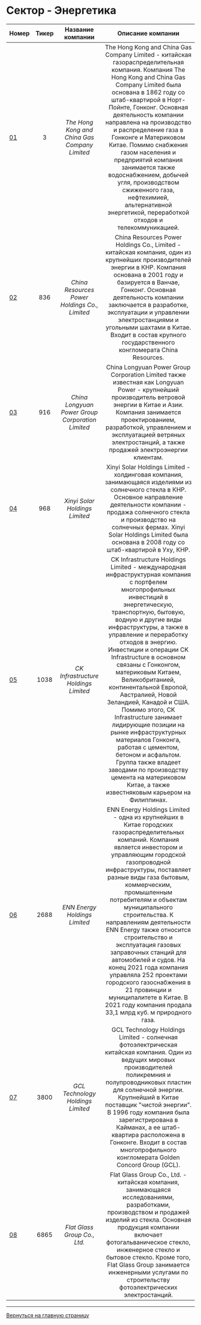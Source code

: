 # Сектор - Энергетика

| Номер|Тикер|Название компании|Описание компании|
|--------------|:--:|:-------:|:---:|
|[01]|3|*The Hong Kong and China Gas Company Limited*|The Hong Kong and China Gas Company Limited - китайская газораспределительная компания. Компания The Hong Kong and China Gas Company Limited была основана в 1862 году со штаб-квартирой в Норт-Пойнте, Гонконг. Основная деятельность компании направлена на производство и распределение газа в Гонконге и Материковом Китае. Помимо снабжения газом населения и предприятий компания занимается также водоснабжением, добычей угля, производством сжиженного газа, нефтехимией, альтернативной энергетикой, переработкой отходов и телекоммуникацией.|
|[02]|836|*China Resources Power Holdings Co., Limited*|China Resources Power Holdings Co., Limited - китайская компания, один из крупнейших производителей энергии в КНР. Компания основана в 2001 году и базируется в Ванчае, Гонконг. Основная деятельность компании заключается в разработке, эксплуатации и управлении электростанциями и угольными шахтами в Китае. Входит в состав крупного государственного конгломерата China Resources.|
|[03]|916|*China Longyuan Power Group Corporation Limited*|China Longyuan Power Group Corporation Limited также известная как Longyuan Power - крупнейший производитель ветровой энергии в Китае и Азии. Компания занимается проектированием, разработкой, управлением и эксплуатацией ветряных электростанций, а также продажей электроэнергии клиентам.|
|[04]|968|*Xinyi Solar Holdings Limited*|Xinyi Solar Holdings Limited - холдинговая компания, занимающаяся изделиями из солнечного стекла в КНР. Основное направление деятельности компании - продажа солнечного стекла и производство на солнечных фермах. Xinyi Solar Holdings Limited была основана в 2008 году со штаб-квартирой в Уху, КНР.|
|[05]|1038|*CK Infrastructure Holdings Limited*|CK Infrastructure Holdings Limited - международная инфраструктурная компания с портфелем многопрофильных инвестиций в энергетическую, транспортную, бытовую, водную и другие виды инфраструктуры, а также в управление и переработку отходов в энергию. Инвестиции и операции CK Infrastructure в основном связаны с Гонконгом, материковым Китаем, Великобританией, континентальной Европой, Австралией, Новой Зеландией, Канадой и США. Помимо этого, CK Infrastructure занимает лидирующие позиции на рынке инфраструктурных материалов Гонконга, работая с цементом, бетоном и асфальтом. Группа также владеет заводами по производству цемента на материковом Китае, а также известняковым карьером на Филиппинах.|
|[06]|2688|*ENN Energy Holdings Limited*|ENN Energy Holdings Limited - одна из крупнейших в Китае городских газораспределительных компаний. Компания является инвестором и управляющим городской газопроводной инфраструктуры, поставляет разные виды газа бытовым, коммерческим, промышленным потребителям и объектам муниципального строительства. К направлениям деятельности ENN Energy также относится строительство и эксплуатация газовых заправочных станций для автомобилей и судов. На конец 2021 года компания управляла 252 проектами городского газоснабжения в 21 провинции и муниципалитете в Китае. В 2021 году компания продала 33,1 млрд куб. м природного газа.|
|[07]|3800|*GCL Technology Holdings Limited*|GCL Technology Holdings Limited - солнечная фотоэлектрическая китайская компания. Один из ведущих мировых производителей поликремния и полупроводниковых пластин для солнечной энергии. Крупнейший в Китае поставщик "чистой энергии". В 1996 году компания была зарегистрирована в Кайманах, а ее штаб-квартира расположена в Гонконге. Входит в состав многопрофильного конгломерата Golden Concord Group (GCL).|
|[08]|6865|*Flat Glass Group Co., Ltd.*|Flat Glass Group Co., Ltd. - китайская компания, занимающаяся исследованиями, разработками, производством и продажей изделий из стекла. Основная продукция компании включает фотогальваническое стекло, инженерное стекло и бытовое стекло. Кроме того, Flat Glass Group занимается инженерными услугами по строительству фотоэлектрических электростанций.|

---

[Вернуться на главную страницу](https://github.com/ANT050/Stocks_List "Перейти на главную страницу")

[01]: https://investcab.ru/ru/inmarket/torg_instruments/card.aspx?issue=7455 "Перейти для просмотра полной информации"
[02]: https://investcab.ru/ru/inmarket/torg_instruments/card.aspx?issue=8871 "Перейти для просмотра полной информации"
[03]: https://investcab.ru/ru/inmarket/torg_instruments/card.aspx?issue=9078 "Перейти для просмотра полной информации"
[04]: https://investcab.ru/ru/inmarket/torg_instruments/card.aspx?issue=8864 "Перейти для просмотра полной информации"
[05]: https://investcab.ru/ru/inmarket/torg_instruments/card.aspx?issue=8995 "Перейти для просмотра полной информации"
[06]: https://investcab.ru/ru/inmarket/torg_instruments/card.aspx?issue=8869 "Перейти для просмотра полной информации"
[07]: https://investcab.ru/ru/inmarket/torg_instruments/card.aspx?issue=8854 "Перейти для просмотра полной информации"
[08]: https://investcab.ru/ru/inmarket/torg_instruments/card.aspx?issue=9094 "Перейти для просмотра полной информации"
